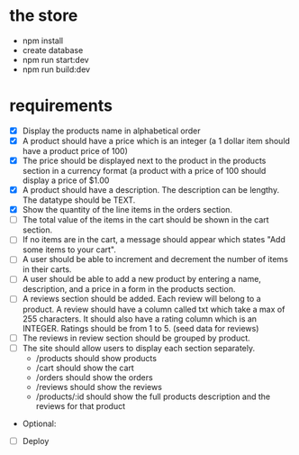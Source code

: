 # the store 

- npm install
- create database
- npm run start:dev
- npm run build:dev

# requirements

- [x] Display the products name in alphabetical order
- [x] A product should have a price which is an integer (a 1 dollar item should have a product price of 100)
- [x] The price should be displayed next to the product in the products section in a currency format (a product with a price of 100 should display a price of $1.00
- [x] A product should have a description. The description can be lengthy. The datatype should be TEXT.
- [x] Show the quantity of the line items in the orders section.
- [ ] The total value of the items in the cart should be shown in the cart section.
- [ ] If no items are in the cart, a message should appear which states "Add some items to your cart".
- [ ] A user should be able to increment and decrement the number of items in their carts.
- [ ] A user should be able to add a new product by entering a name, description, and a price in a form in the products section.
- [ ] A reviews section should be added. Each review will belong to a product. A review should have a column called txt which take a max of 255 characters. It should also have a rating column which is an INTEGER. Ratings should be from 1 to 5. (seed data for reviews)
- [ ] The reviews in review section should be grouped by product.
- [ ] The site should allow users to display each section separately.
  - /products should show products
  - /cart should show the cart
  - /orders should show the orders
  - /reviews should show the reviews 
  - /products/:id should show the full products description and the reviews for that product
- Optional:
- [ ] Deploy
